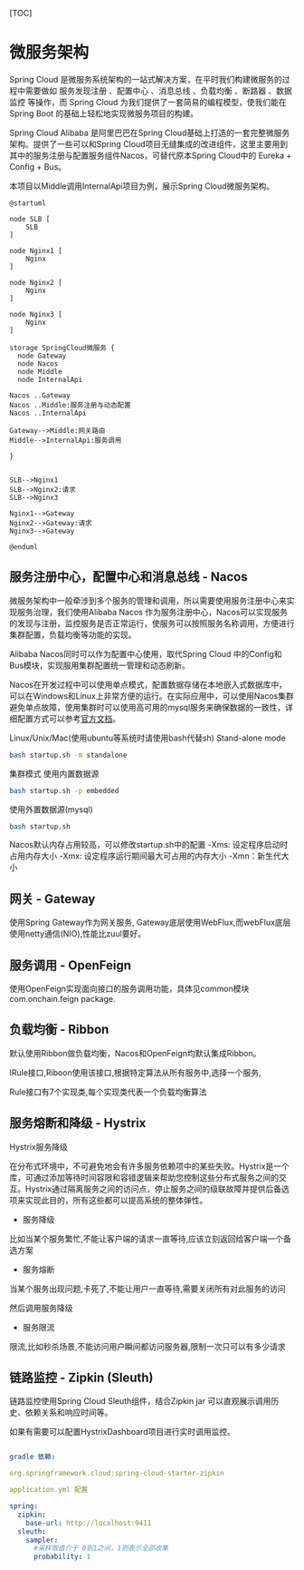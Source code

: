 [TOC]

# 微服务架构

Spring Cloud 是微服务系统架构的一站式解决方案，在平时我们构建微服务的过程中需要做如 服务发现注册 、配置中心 、消息总线 、负载均衡 、断路器 、数据监控 等操作，而 Spring Cloud 为我们提供了一套简易的编程模型，使我们能在 Spring Boot 的基础上轻松地实现微服务项目的构建。

Spring Cloud Alibaba 是阿里巴巴在Spring Cloud基础上打造的一套完整微服务架构。提供了一些可以和Spring Cloud项目无缝集成的改进组件，这里主要用到其中的服务注册与配置服务组件Nacos，可替代原本Spring Cloud中的 Eureka + Config + Bus。

本项目以Middle调用InternalApi项目为例，展示Spring Cloud微服务架构。

```plantuml
@startuml

node SLB [
    SLB    
]

node Nginx1 [
    Nginx
]

node Nginx2 [
    Nginx
]

node Nginx3 [
    Nginx
]

storage SpringCloud微服务 {
  node Gateway
  node Nacos
  node Middle
  node InternalApi

Nacos ..Gateway
Nacos ..Middle:服务注册与动态配置
Nacos ..InternalApi

Gateway-->Middle:网关路由
Middle-->InternalApi:服务调用

}


SLB-->Nginx1
SLB-->Nginx2:请求
SLB-->Nginx3

Nginx1-->Gateway
Nginx2-->Gateway:请求
Nginx3-->Gateway

@enduml
```


## 服务注册中心，配置中心和消息总线 - Nacos

微服务架构中一般牵涉到多个服务的管理和调用，所以需要使用服务注册中心来实现服务治理，我们使用Alibaba Nacos 作为服务注册中心，Nacos可以实现服务的发现与注册，监控服务是否正常运行，使服务可以按照服务名称调用，方便进行集群配置，负载均衡等功能的实现。

Alibaba Nacos同时可以作为配置中心使用，取代Spring Cloud 中的Config和Bus模块，实现服用集群配置统一管理和动态刷新。

Nacos在开发过程中可以使用单点模式，配置数据存储在本地嵌入式数据库中，可以在Windows和Linux上非常方便的运行。在实际应用中，可以使用Nacos集群避免单点故障，使用集群时可以使用高可用的mysql服务来确保数据的一致性，详细配置方式可以参考[官方文档](https://nacos.io/zh-cn/docs/cluster-mode-quick-start.html)。

Linux/Unix/Mac(使用ubuntu等系统时请使用bash代替sh)
Stand-alone mode
``` bash
bash startup.sh -m standalone
```

集群模式
使用内置数据源

``` bash
bash startup.sh -p embedded
```
使用外置数据源(mysql)
``` bash
bash startup.sh
```

Nacos默认内存占用较高，可以修改startup.sh中的配置
-Xms: 设定程序启动时占用内存大小
-Xmx: 设定程序运行期间最大可占用的内存大小
-Xmn：新生代大小

## 网关 - Gateway

使用Spring Gateway作为网关服务, Gateway底层使用WebFlux,而webFlux底层使用netty通信(NIO),性能比zuul要好。


## 服务调用 - OpenFeign

使用OpenFeign实现面向接口的服务调用功能，具体见common模块com.onchain.feign package.


## 负载均衡 - Ribbon

默认使用Ribbon做负载均衡，Nacos和OpenFeign均默认集成Ribbon。

IRule接口,Riboon使用该接口,根据特定算法从所有服务中,选择一个服务,

Rule接口有7个实现类,每个实现类代表一个负载均衡算法

## 服务熔断和降级 - Hystrix

Hystrix服务降级

在分布式环境中，不可避免地会有许多服务依赖项中的某些失败。Hystrix是一个库，可通过添加等待时间容限和容错逻辑来帮助您控制这些分布式服务之间的交互。Hystrix通过隔离服务之间的访问点，停止服务之间的级联故障并提供后备选项来实现此目的，所有这些都可以提高系统的整体弹性。

- 服务降级

比如当某个服务繁忙,不能让客户端的请求一直等待,应该立刻返回给客户端一个备选方案

- 服务熔断

当某个服务出现问题,卡死了,不能让用户一直等待,需要关闭所有对此服务的访问

然后调用服务降级

- 服务限流

限流,比如秒杀场景,不能访问用户瞬间都访问服务器,限制一次只可以有多少请求

## 链路监控 - Zipkin (Sleuth)

链路监控使用Spring Cloud Sleuth组件，结合Zipkin jar 可以直观展示调用历史、依赖关系和响应时间等。

如果有需要可以配置HystrixDashboard项目进行实时调用监控。


``` yml

gradle 依赖:

org.springframework.cloud:spring-cloud-starter-zipkin

application.yml 配置

spring:
  zipkin:
    base-url: http://localhost:9411
  sleuth:
    sampler:
      #采样取值介于 0到1之间，1则表示全部收集
      probability: 1

```




